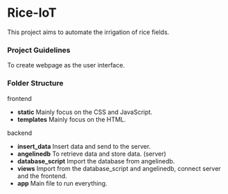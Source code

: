 # Rice-IoT 
This project aims to automate the irrigation of rice fields.

### Project Guidelines
To create webpage as the user interface.

### Folder Structure

frontend
- **static** Mainly focus on the CSS and JavaScript.
- **templates** Mainly focus on the HTML.

backend
- **insert_data** Insert data and send to the server.
- **angelinedb** To retrieve data and store data. (server)
- **database_script** Import the database from angelinedb.
- **views** Import from the database_script and angelinedb, connect server and the frontend.
- **app** Main file to run everything.
